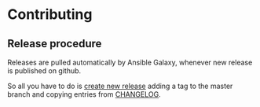 # Contributing

## Release procedure

Releases are pulled automatically by Ansible Galaxy, whenever new release is published on github.

So all you have to do is [create new release](https://github.com/rvm/rvm1-ansible/releases/new) adding a tag to the master branch and copying entries from [CHANGELOG](CHANGELOG.md).
